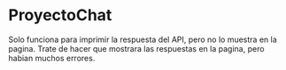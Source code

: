 # ProyectoChat
Solo funciona para imprimir la respuesta del API, pero no lo muestra en la pagina. Trate de hacer que mostrara las respuestas en la pagina, pero habian muchos errores.

